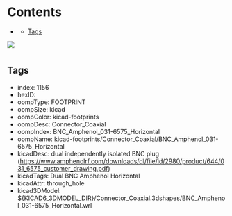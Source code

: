 



Contents
========

* [](#)
	* [Tags](#tags)
  
![][im]
# 

## Tags

- index: 1156
- hexID: 
- oompType: FOOTPRINT
- oompSize: kicad
- oompColor: kicad-footprints
- oompDesc: Connector_Coaxial
- oompIndex: BNC_Amphenol_031-6575_Horizontal
- oompName: kicad-footprints/Connector_Coaxial/BNC_Amphenol_031-6575_Horizontal
- kicadDesc: dual independently isolated BNC plug (https://www.amphenolrf.com/downloads/dl/file/id/2980/product/644/031_6575_customer_drawing.pdf)
- kicadTags: Dual BNC Amphenol Horizontal
- kicadAttr: through_hole
- kicad3DModel: ${KICAD6_3DMODEL_DIR}/Connector_Coaxial.3dshapes/BNC_Amphenol_031-6575_Horizontal.wrl



[im]: image.png
